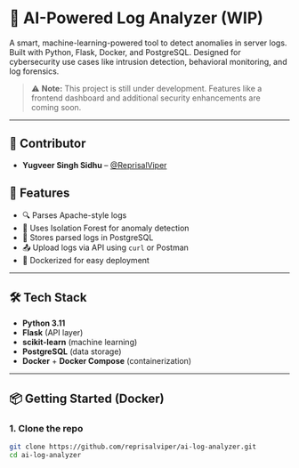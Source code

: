 # 🧠 AI-Powered Log Analyzer (WIP)

A smart, machine-learning-powered tool to detect anomalies in server logs. Built with Python, Flask, Docker, and PostgreSQL. Designed for cybersecurity use cases like intrusion detection, behavioral monitoring, and log forensics.

> ⚠️ **Note:** This project is still under development. Features like a frontend dashboard and additional security enhancements are coming soon.

---

## 🤝 Contributor  
- **Yugveer Singh Sidhu** – [@ReprisalViper](https://github.com/ReprisalViper)

## 🚀 Features

- 🔍 Parses Apache-style logs
- 🧠 Uses Isolation Forest for anomaly detection
- 💾 Stores parsed logs in PostgreSQL
- 📤 Upload logs via API using `curl` or Postman
- 🐳 Dockerized for easy deployment

---

## 🛠️ Tech Stack

- **Python 3.11**
- **Flask** (API layer)
- **scikit-learn** (machine learning)
- **PostgreSQL** (data storage)
- **Docker** + **Docker Compose** (containerization)

---

## 📦 Getting Started (Docker)

### 1. Clone the repo

```bash
git clone https://github.com/reprisalviper/ai-log-analyzer.git
cd ai-log-analyzer
